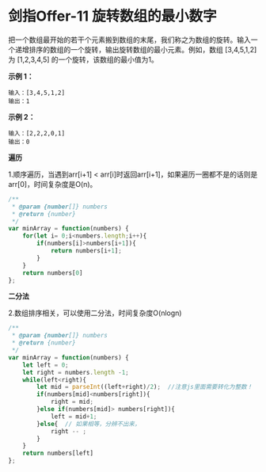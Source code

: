 # 剑指Offer-11 旋转数组的最小数字

把一个数组最开始的若干个元素搬到数组的末尾，我们称之为数组的旋转。输入一个递增排序的数组的一个旋转，输出旋转数组的最小元素。例如，数组 [3,4,5,1,2] 为 [1,2,3,4,5] 的一个旋转，该数组的最小值为1。  

**示例 1：**

```
输入：[3,4,5,1,2]
输出：1
```

**示例 2：**

```
输入：[2,2,2,0,1]
输出：0
```

**遍历**

1.顺序遍历，当遇到arr[i+1] < arr[i]时返回arr[i+1]，如果遍历一圈都不是的话则是arr[0]，时间复杂度是O(n)。

```js
/**
 * @param {number[]} numbers
 * @return {number}
 */
var minArray = function(numbers) {
    for(let i= 0;i<numbers.length;i++){
        if(numbers[i]>numbers[i+1]){
            return numbers[i+1];
        }
    }
    return numbers[0]
};
```

**二分法**

2.数组排序相关，可以使用二分法，时间复杂度O(nlogn)

```js
/**
 * @param {number[]} numbers
 * @return {number}
 */
var minArray = function(numbers) {
    let left = 0;
    let right = numbers.length -1;
    while(left<right){
        let mid = parseInt((left+right)/2);  //注意js里面需要转化为整数！
        if(numbers[mid]<numbers[right]){  
            right = mid;
        }else if(numbers[mid]> numbers[right]){
            left = mid+1;
        }else{  // 如果相等，分辨不出来，
            right -- ;
        }
    }
    return numbers[left]
};

```
 
 <comment-comment/> 
 